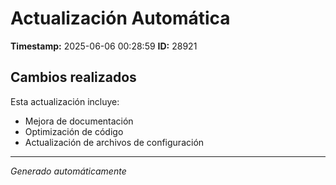 # Actualización Automática

**Timestamp:** 2025-06-06 00:28:59
**ID:** 28921

## Cambios realizados

Esta actualización incluye:
- Mejora de documentación
- Optimización de código
- Actualización de archivos de configuración

---
*Generado automáticamente*
